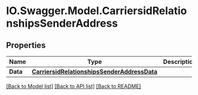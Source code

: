 # IO.Swagger.Model.CarriersidRelationshipsSenderAddress
## Properties

Name | Type | Description | Notes
------------ | ------------- | ------------- | -------------
**Data** | [**CarriersidRelationshipsSenderAddressData**](CarriersidRelationshipsSenderAddressData.md) |  | [optional] 

[[Back to Model list]](../README.md#documentation-for-models) [[Back to API list]](../README.md#documentation-for-api-endpoints) [[Back to README]](../README.md)

